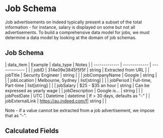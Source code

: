 # Job Schema
Job advertisements on Indeed typically present a subset of the total information - for instance, salary is displayed on some but not all advertisements.  To build a comprehensive data model for jobs, we must determine a data model by looking at the domain of job schemas.

## Job Schema

| data_item       | Example                | data_type     | Notes     |
| -------------   | -------------          | ------------- |           |
| jobID           | 314e09e3845f5f5f       | string        | Extracted from URL  |
| jobTitle        | Security Engineer      | string        |           |
| jobCompanyName  | Google                 | string        |           |
| jobLocation     | Melbourne, Sydney      | list[string]  |           |
| jobPeriod       | Full-time, Part-time   | list[string]  |           |
| jobSalary       | $25 - $35 an hour      | string        | Can be expressed as yearly wage | 
| jobDescription  | Google is...           | string        |           |
| jobPostDate     | UTC    | Datetime      | datetime      | If > 30 days, defaults as "-"         |
| jobExternalLink | https://au.indeed.com/f| string        |           |

Note - if a value cannot be extracted from a job advertisement, we impose that as "-".

## Calculated Fields 


